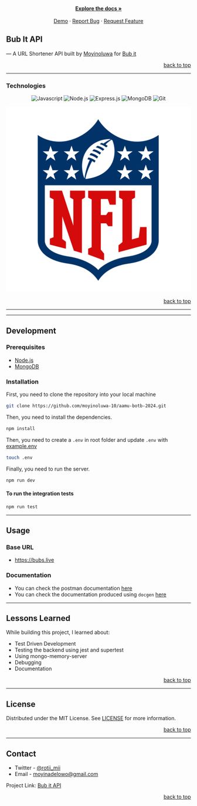 <!-- Back to Top Navigation Anchor -->

<a name="readme-top"></a>

<div>
  <p align="center">
    <a href="https://github.com/moyinoluwa-10/aamu-botb-2024#readme"><strong>Explore the docs »</strong></a>
    <br />
    <br />
    <a href="https://bubs.live/">Demo</a>
    ·
    <a href="https://github.com/moyinoluwa-10/aamu-botb-2024/issues">Report Bug</a>
    ·
    <a href="https://github.com/moyinoluwa-10/aamu-botb-2024/issues">Request Feature</a>
  </p>
</div>

<!-- About the API -->

## Bub It API

&mdash; A URL Shortener API built by <a href="https://www.github.com/moyinoluwa-10">Moyinoluwa</a> for [Bub it](https://bub.icu/)

<p align="right"><a href="#readme-top">back to top</a></p>

---

### Technologies

<div align="center">

![Javascript][javascript]
![Node.js][node]
![Express.js][express]
![MongoDB][mongodb]
![Git][git]

![](./public/favicon.png)
</div>

<p align="right"><a href="#readme-top">back to top</a></p>

---
****
## Development

### Prerequisites

- [Node.js](https://nodejs.org/en/download/)
- [MongoDB](https://www.mongodb.com/docs/manual/installation/)

### Installation
First, you need to clone the repository into your local machine

```sh
git clone https://github.com/moyinoluwa-10/aamu-botb-2024.git
```
Then, you need to install the dependencies.

```sh
npm install
```


Then,  you need to create a ```.env``` in root folder and update ```.env``` with [example.env](./example.env)

```sh
touch .env
```

Finally, you need to run the server.

```sh
npm run dev
```


#### To run the integration tests

```sh
npm run test
```

---
## Usage

### Base URL

- https://bubs.live
### Documentation

- You can check the postman documentation [here](https://documenter.getpostman.com/view/23165359/2s946o49gB)
- You can check the documentation produced using ```docgen``` [here](https://bubs.live/api-docs)


---

## Lessons Learned

While building this project, I learned about:

- Test Driven Development
- Testing the backend using jest and supertest
- Using mongo-memory-server
- Debugging
- Documentation

<p align="right"><a href="#readme-top">back to top</a></p>

---

<!-- License -->

## License

Distributed under the MIT License. See <a href="https://github.com/moyinoluwa-10/aamu-botb-2024/blob/main/LICENSE.md">LICENSE</a> for more information.

<p align="right"><a href="#readme-top">back to top</a></p>

---

<!-- Contact -->

## Contact

- Twitter - [@rotii_mii](https://twitter.com/rotii_mii)
- Email - [moyinadelowo@gmail.com](mailto:moyinadelowo@gmail.com)

Project Link: [Bub it API](https://github.com/moyinoluwa-10/aamu-botb-2024)

<p align="right"><a href="#readme-top">back to top</a></p>


<!-- MARKDOWN LINKS & IMAGES -->

[contributors-shield]: https://img.shields.io/github/contributors/moyinoluwa-10/aamu-botb-2024.svg?style=for-the-badge
[contributors-url]: https://github.com/moyinoluwa-10/aamu-botb-2024/graphs/contributors
[forks-shield]: https://img.shields.io/github/forks/moyinoluwa-10/aamu-botb-2024.svg?style=for-the-badge
[forks-url]: https://github.com/moyinoluwa-10/aamu-botb-2024/network/members
[stars-shield]: https://img.shields.io/github/stars/moyinoluwa-10/aamu-botb-2024.svg?style=for-the-badge
[stars-url]: https://github.com/moyinoluwa-10/aamu-botb-2024/stargazers
[issues-shield]: https://img.shields.io/github/issues/moyinoluwa-10/aamu-botb-2024.svg?style=for-the-badge
[issues-url]: https://github.com/moyinoluwa-10/aamu-botb-2024/issues
[license-shield]: https://img.shields.io/github/license/moyinoluwa-10/aamu-botb-2024.svg?style=for-the-badge
[license-url]: https://github.com/moyinoluwa-10/aamu-botb-2024/blob/main/LICENSE.md
[twitter-shield]: https://img.shields.io/badge/-@rotii_mii-1ca0f1?style=for-the-badge&logo=twitter&logoColor=white&link=https://twitter.com/rotii_mii
[twitter-url]: https://twitter.com/rotii_mii
[javascript]: https://img.shields.io/badge/javascript-%23323330.svg?style=for-the-badge&logo=javascript&logoColor=%23F7DF1C
[node]: https://img.shields.io/badge/node.js-6DA55F?style=for-the-badge&logo=node.js&logoColor=white
[express]: https://img.shields.io/badge/express.js-%23404d59.svg?style=for-the-badge&logo=express&logoColor=%2361DAFB
[mongodb]: https://img.shields.io/badge/MongoDB-%234ea94b.svg?style=for-the-badge&logo=mongodb&logoColor=white
[git]: https://img.shields.io/badge/Git-%23F05033.svg?style=for-the-badge&logo=git&logoColor=white
